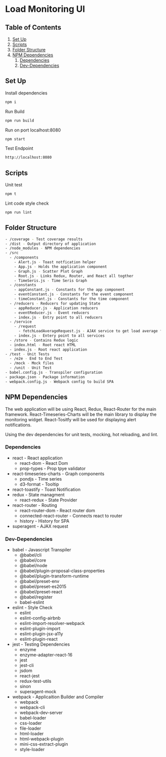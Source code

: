 # Load Monitoring UI

## Table of Contents

1. [Set Up](#set-up)
2. [Scripts](#scripts)
3. [Folder Structure](#folder-structure)
4. [NPM Dependencies](#npm-dependencies)
    1. [Dependencies](#dependencies)
    2. [Dev-Dependencies](#dev-dependencies)

## Set Up

Install dependencies

```js
npm i
```

Run Build

```js
npm run build
```

Run on port localhost:8080

```js
npm start
```

Test Endpoint

```bash
http://localhost:8080
```

## Scripts

Unit test

```js
npm t
```

Lint code style check

```js
npm run lint
```

## Folder Structure

```bash
- /coverage - Test coverage results
- /dist - Output directory of application
- /node_modules - NPM dependencies
- /src
  - /components
    - Alert.js - Toast notfication helper
    - App.js - Holds the application component
    - Graph.js - Scatter Plot Graph
    - Root.js - Links Redux, Router, and React all togther
    - TimeSeris.js - Time Seris Graph
  - /constants
    - appConstant.js - Constants for the app component
    - eventConstant.js - Constants for the event component
    - timeConstant.js - Constants for the time component
  - /reducers - Reducers for updating State
    - appReducer.js - Application reducers
    - eventReducer.js - Event reducers
    - index.js - Entry point to all reducers
  - /service
    - /request
      - fetchLoadAverageRequest.js - AJAX service to get load average from API
    - index.js - Entery point to all services
  - /store - Contains Redux logic
  - index.html - Root react HTML
  - index.js - Root react application
- /test - Unit Tests
  - /e2e - End to End Test
  - /mock - Mock files
  - /unit - Unit Test
- babel.config.js - Transpiler configuration
- package.json - Package information
- webpack.config.js - Webpack config to build SPA
```

## NPM Dependencies

The web application will be using React, Redux, React-Router for the main framework. React-Timeseries-Charts will be the main library to display the monitoring widget. React-Tositfy will be used for displaying alert notifications.

Using the dev dependencies for unit tests, mocking, hot reloading, and lint.

### Dependencies

- react - React application
  - react-dom - React Dom
  - prop-types - Prop tpye validator
- react-timeseries-charts - Graph components
  - pondjs - Time series
  - d3-format - Tooltip
- react-toastify - Toast Notification
- redux - State managment
  - react-redux - State Provider
- react-router - Routing
  - react-router-dom - React router dom
  - connected-react-router - Connects react to router
  - history - History for SPA
- superagent - AJAX request

### Dev-Dependencies

- babel - Javascript Transpiler
  - @babel/cli
  - @babel/core
  - @babel/node
  - @babel/plugin-proposal-class-properties
  - @babel/plugin-transform-runtime
  - @babel/preset-env
  - @babel/preset-es2015
  - @babel/preset-react
  - @babel/register
  - babel-eslint
- eslint - Style Check
  - eslint
  - eslint-config-airbnb
  - eslint-import-resolver-webpack
  - eslint-plugin-import
  - eslint-plugin-jsx-a11y
  - eslint-plugin-react
- jest - Testing Dependencies
  - enzyme
  - enzyme-adapter-react-16
  - jest
  - jest-cli
  - jsdom
  - react-jest
  - redux-test-utils
  - sinon
  - superagent-mock
- webpack - Applicaition Builder and Compiler
  - webpack
  - webpack-cli
  - webpack-dev-server
  - babel-loader
  - css-loader
  - file-loader
  - html-loader
  - html-webpack-plugin
  - mini-css-extract-plugin
  - style-loader

